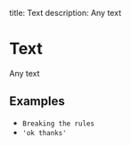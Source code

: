 title: Text
description: Any text

# Text

Any text

## Examples

- `Breaking the rules`
- `'ok thanks'`
